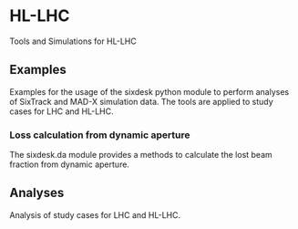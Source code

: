 # HL-LHC
Tools and Simulations for HL-LHC

## Examples
Examples for the usage of the sixdesk python module to perform analyses of SixTrack and MAD-X simulation data. The tools are applied to study cases for LHC and HL-LHC.
  ### Loss calculation from dynamic aperture
  The sixdesk.da module provides a methods to calculate the lost beam fraction from dynamic aperture. 

## Analyses 
Analysis of study cases for LHC and HL-LHC.
